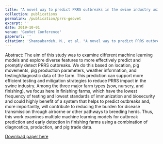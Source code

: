 ```yaml
---
title: "A novel way to predict PRRS outbreaks in the swine industry using multiple spatio-temporal features and machine learning approaches"
collection: publications
permalink: /publication/prrs-geovet
excerpt: ''
date: 2019-10-01
venue: 'GeoVet Conference'
paperurl: ''
citation: 'Shamsabardeh, M., et al. "A novel way to predict PRRS outbreaks in the swine industry using multiple spatio-temporal features and machine learning approaches." Frontiers in Veterinary Science 6 (2019).'
---
```

Abstract: 
The aim of this study was to examine different machine learning models and explore diverse features to more effectively predict and
promptly detect PRRS outbreaks. We do this based on location, pig movements, pig production parameters, weather information, and
testing/diagnostic data of the farm. This prediction can support more efficient testing and mitigation strategies to reduce PRRS
impact in the swine industry. Among the three major farm types (sow, nursery, and finishing), we focus here in finishing farms, which
have the lowest frequency of testing and lowest standards of immunization and biosecurity and could highly benefit of a system that
helps to predict outbreaks and, more importantly, will contribute to reducing the burden for disease transmission through airborne or
other pathways to breeding herds. Thus, this work examines multiple machine learning models for outbreak prediction and early
detection in finishing farms using a combination of diagnostics, production, and pig trade data.

[Download paper here](https://par.nsf.gov/servlets/purl/10128224)


